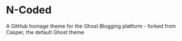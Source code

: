 N-Coded
=======

A GitHub homage theme for the Ghost Blogging platform - forked from Casper, the default Ghost theme
